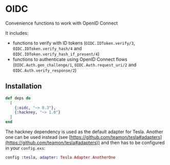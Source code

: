 # OIDC

Convenience functions to work with OpenID Connect

It includes:
- functions to verify with ID tokens (`OIDC.IDToken.verify/3`, `OIDC.IDToken.verify_hash/4` and
`OIDC.IDToken.verify_hash_if_present/4`)
- functions to authenticate using OpenID Connect flows (`OIDC.Auth.gen_challenge/1`,
`OIDC.Auth.request_uri/2` and `OIDC.Auth.verify_response/2`)

## Installation

```elixir
def deps do
  [
    {:oidc, "~> 0.3"},
    {:hackney, "~> 1.0"}
  ]
end
```

The hackney dependency is used as the default adapter for Tesla. Another one can be used
instead (see
[https://github.com/teamon/tesla#adapters](https://github.com/teamon/tesla#adapters)) and then
has to be configured in your `config.exs`:

```elixir
config :tesla, adapter: Tesla.Adapter.AnotherOne
```
